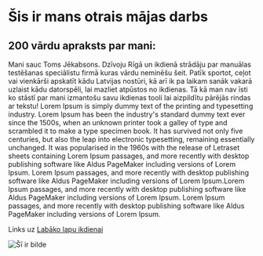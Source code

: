 # Šis ir mans otrais mājas darbs
## 200 vārdu apraksts par mani:
Mani sauc Toms Jēkabsons. 
Dzīvoju Rīgā un ikdienā strādāju par manuālas testēšanas speciālistu firmā kuras vārdu neminēšu šeit.
Patīk sportot, ceļot vai vienkārši apskatīt kādu Latvijas nostūri, kā arī ik pa laikam sanāk vakarā uzlaist kādu datorspēli, lai mazliet atpūstos no ikdienas.
Tā kā man nav īsti ko stāstī par mani izmantošu savu ikdienas tooli lai aizpildītu pārējās rindas ar tekstu!
Lorem Ipsum is simply dummy text of the printing and typesetting industry. Lorem Ipsum has been the industry's standard dummy text ever since the 1500s, when an unknown printer took a galley of type and scrambled it to make a type specimen book. It has survived not only five centuries, but also the leap into electronic typesetting, remaining essentially unchanged. It was popularised in the 1960s with the release of Letraset sheets containing Lorem Ipsum passages, and more recently with desktop publishing software like Aldus PageMaker including versions of Lorem Ipsum. Lorem Ipsum passages, and more recently with desktop publishing software like Aldus PageMaker including versions of Lorem Ipsum.Lorem Ipsum passages, and more recently with desktop publishing software like Aldus PageMaker including versions of Lorem Ipsum. Lorem Ipsum passages, and more recently with desktop publishing software like Aldus PageMaker including versions of Lorem Ipsum.

Links uz [Labāko lapu ikdienai](https://www.facebook.com/)

![Šī ir bilde](https://zeltene.lv/wp-content/uploads/2015/08/happy-homer-768x404.jpg)